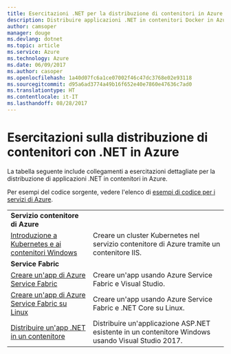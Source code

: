 ```yaml
---
title: Esercitazioni .NET per la distribuzione di contenitori in Azure
description: Distribuire applicazioni .NET in contenitori Docker in Azure e ridimensionarle con DC/OS, Mesos o Kubernetes.
author: camsoper
manager: douge
ms.devlang: dotnet
ms.topic: article
ms.service: Azure
ms.technology: Azure
ms.date: 06/09/2017
ms.author: casoper
ms.openlocfilehash: 1a40d07fc6a1ce07002f46c47dc3768e02e93118
ms.sourcegitcommit: d95a6ad3774a49b16f652e40e7860e47636c7ad0
ms.translationtype: HT
ms.contentlocale: it-IT
ms.lasthandoff: 08/28/2017
---
```

# <a name="container-deployment-tutorials-with-net-on-azure"></a>Esercitazioni sulla distribuzione di contenitori con .NET in Azure

La tabella seguente include collegamenti a esercitazioni dettagliate per la distribuzione di applicazioni .NET in contenitori in Azure.

Per esempi del codice sorgente, vedere l'elenco di [esempi di codice per i servizi di Azure](https://azure.microsoft.com/resources/samples/?platform=dotnet).

| | |
|---|---|
| **Servizio contenitore di Azure** ||
| [Introduzione a Kubernetes e ai contenitori Windows][1] | Creare un cluster Kubernetes nel servizio contenitore di Azure tramite un contenitore IIS.
|**Service Fabric**| |
| [Creare un'app di Azure Service Fabric][2] | Creare un'app usando Azure Service Fabric e Visual Studio. | 
| [Creare un'app di Azure Service Fabric su Linux][3] | Creare un'app usando Azure Service Fabric e .NET Core su Linux. | 
| [Distribuire un'app .NET in un contenitore][4] | Distribuire un'applicazione ASP.NET esistente in un contenitore Windows usando Visual Studio 2017.  |

[1]: /azure/container-service/container-service-kubernetes-windows-walkthrough
[2]: /azure/service-fabric/service-fabric-create-your-first-application-in-visual-studio
[3]: /azure/service-fabric/service-fabric-get-started-containers
[4]: /azure/service-fabric/service-fabric-host-app-in-a-container

